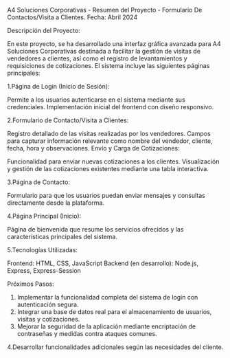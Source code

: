 A4 Soluciones Corporativas - Resumen del Proyecto - Formulario De Contactos/Visita a Clientes.
Fecha: Abril 2024

Descripción del Proyecto:

En este proyecto, se ha desarrollado una interfaz gráfica avanzada para A4 Soluciones Corporativas destinada a facilitar la gestión de visitas de vendedores a clientes, así como el registro de levantamientos y requisiciones de cotizaciones. El sistema incluye las siguientes páginas principales:

1.Página de Login (Inicio de Sesión):

Permite a los usuarios autenticarse en el sistema mediante sus credenciales.
Implementación inicial del frontend con diseño responsivo.

2.Formulario de Contacto/Visita a Clientes:

Registro detallado de las visitas realizadas por los vendedores.
Campos para capturar información relevante como nombre del vendedor, cliente, fecha, hora y observaciones.
Envío y Carga de Cotizaciones:

Funcionalidad para enviar nuevas cotizaciones a los clientes.
Visualización y gestión de las cotizaciones existentes mediante una tabla interactiva.

3.Página de Contacto:

Formulario para que los usuarios puedan enviar mensajes y consultas directamente desde la plataforma.

4.Página Principal (Inicio):

Página de bienvenida que resume los servicios ofrecidos y las características principales del sistema.

5.Tecnologías Utilizadas:

Frontend: HTML, CSS, JavaScript
Backend (en desarrollo): Node.js, Express, Express-Session

Próximos Pasos:

1. Implementar la funcionalidad completa del sistema de login con autenticación segura.
2. Integrar una base de datos real para el almacenamiento de usuarios, visitas y cotizaciones.
3. Mejorar la seguridad de la aplicación mediante encriptación de contraseñas y medidas contra ataques comunes.
   
4.Desarrollar funcionalidades adicionales según las necesidades del cliente.
